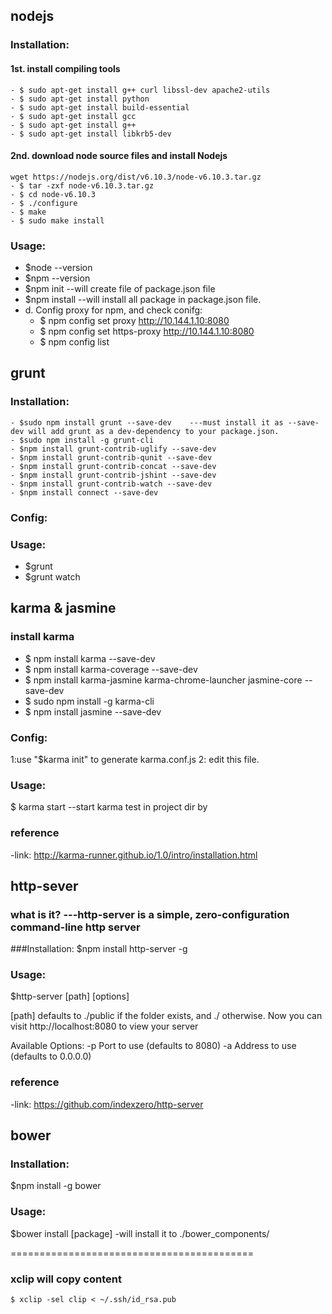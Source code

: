 ## nodejs
### Installation:
#### 1st. install compiling tools
```
- $ sudo apt-get install g++ curl libssl-dev apache2-utils
- $ sudo apt-get install python
- $ sudo apt-get install build-essential
- $ sudo apt-get install gcc
- $ sudo apt-get install g++
- $ sudo apt-get install libkrb5-dev
```
#### 2nd. download node source files and install Nodejs
```
wget https://nodejs.org/dist/v6.10.3/node-v6.10.3.tar.gz
- $ tar -zxf node-v6.10.3.tar.gz
- $ cd node-v6.10.3
- $ ./configure
- $ make
- $ sudo make install
```
### Usage:
- $node --version
- $npm --version
- $npm init		--will create file of package.json file
- $npm install	--will install all package in package.json file.
- d. Config proxy for npm, and check conifg:
    - $ npm config set proxy http://10.144.1.10:8080
    - $ npm config set https-proxy http://10.144.1.10:8080
    - $ npm config list

## grunt
### Installation:
```
- $sudo npm install grunt --save-dev	---must install it as --save-dev will add grunt as a dev-dependency to your package.json.
- $sudo npm install -g grunt-cli
- $npm install grunt-contrib-uglify --save-dev
- $npm install grunt-contrib-qunit --save-dev
- $npm install grunt-contrib-concat --save-dev
- $npm install grunt-contrib-jshint --save-dev
- $npm install grunt-contrib-watch --save-dev
- $npm install connect --save-dev
```
### Config:

### Usage:
- $grunt
- $grunt watch

## karma & jasmine
### install karma
- $ npm install karma --save-dev
- $ npm install karma-coverage --save-dev
- $ npm install karma-jasmine karma-chrome-launcher jasmine-core --save-dev
- $ sudo npm install -g karma-cli
- $ npm install jasmine --save-dev
### Config:
1:use "$karma init" to generate karma.conf.js
2: edit this file.
### Usage:
$ karma start		--start karma test in project dir by
### reference
-link: http://karma-runner.github.io/1.0/intro/installation.html

## http-sever
### what is it? ---http-server is a simple, zero-configuration command-line http server
###Installation:
$npm install http-server -g

### Usage:
$http-server [path] [options]

[path] defaults to ./public if the folder exists, and ./ otherwise.
Now you can visit http://localhost:8080 to view your server

Available Options:
-p Port to use (defaults to 8080)
-a Address to use (defaults to 0.0.0.0)

### reference
-link: https://github.com/indexzero/http-server


## bower
### Installation:
$npm install -g bower
### Usage:
$bower install [package]
-will install it to ./bower_components/

==========================================
### xclip will copy content
```
$ xclip -sel clip < ~/.ssh/id_rsa.pub
```
